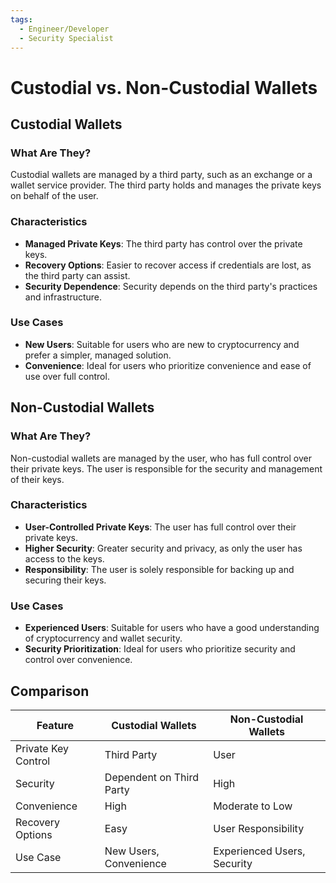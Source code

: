 ```yaml
---
tags:
  - Engineer/Developer
  - Security Specialist
---
```


# Custodial vs. Non-Custodial Wallets


## Custodial Wallets

### What Are They?
Custodial wallets are managed by a third party, such as an exchange or a wallet service provider. The third party holds and manages the private keys on behalf of the user.

### Characteristics
- **Managed Private Keys**: The third party has control over the private keys.
- **Recovery Options**: Easier to recover access if credentials are lost, as the third party can assist.
- **Security Dependence**: Security depends on the third party's practices and infrastructure.

### Use Cases
- **New Users**: Suitable for users who are new to cryptocurrency and prefer a simpler, managed solution.
- **Convenience**: Ideal for users who prioritize convenience and ease of use over full control.

## Non-Custodial Wallets

### What Are They?
Non-custodial wallets are managed by the user, who has full control over their private keys. The user is responsible for the security and management of their keys.

### Characteristics
- **User-Controlled Private Keys**: The user has full control over their private keys.
- **Higher Security**: Greater security and privacy, as only the user has access to the keys.
- **Responsibility**: The user is solely responsible for backing up and securing their keys.

### Use Cases
- **Experienced Users**: Suitable for users who have a good understanding of cryptocurrency and wallet security.
- **Security Prioritization**: Ideal for users who prioritize security and control over convenience.

## Comparison

| Feature             | Custodial Wallets  | Non-Custodial Wallets |
|---------------------|--------------------|-----------------------|
| Private Key Control | Third Party        | User                  |
| Security            | Dependent on Third Party | High             |
| Convenience         | High               | Moderate to Low       |
| Recovery Options    | Easy               | User Responsibility   |
| Use Case            | New Users, Convenience | Experienced Users, Security|